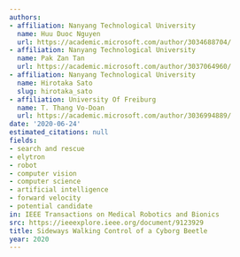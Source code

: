 ```yaml
---
authors:
- affiliation: Nanyang Technological University
  name: Huu Duoc Nguyen
  url: https://academic.microsoft.com/author/3034688704/
- affiliation: Nanyang Technological University
  name: Pak Zan Tan
  url: https://academic.microsoft.com/author/3037064960/
- affiliation: Nanyang Technological University
  name: Hirotaka Sato
  slug: hirotaka_sato
- affiliation: University Of Freiburg
  name: T. Thang Vo-Doan
  url: https://academic.microsoft.com/author/3036994889/
date: '2020-06-24'
estimated_citations: null
fields:
- search and rescue
- elytron
- robot
- computer vision
- computer science
- artificial intelligence
- forward velocity
- potential candidate
in: IEEE Transactions on Medical Robotics and Bionics
src: https://ieeexplore.ieee.org/document/9123929
title: Sideways Walking Control of a Cyborg Beetle
year: 2020
---
```

